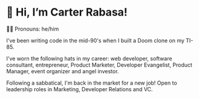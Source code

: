 # 👋 Hi, I’m Carter Rabasa!
🏳️‍🌈 Pronouns: he/him

I've been writing code in the mid-90's when I built a Doom clone on my TI-85.

I've worn the following hats in my career: web developer, software consultant, entrepreneur, Product Marketer, Developer Evangelist, Product Manager, event organizer and angel investor.

Following a sabbatical, I'm back in the market for a new job! Open to leadership roles in Marketing, Developer Relations and VC.

<!---
crtr0/crtr0 is a ✨ special ✨ repository because its `README.md` (this file) appears on your GitHub profile.
You can click the Preview link to take a look at your changes.
--->

